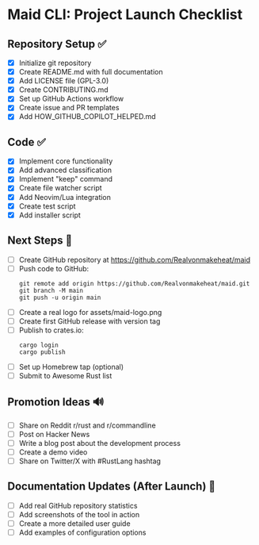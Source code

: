 # Maid CLI: Project Launch Checklist

## Repository Setup ✅
- [x] Initialize git repository
- [x] Create README.md with full documentation
- [x] Add LICENSE file (GPL-3.0)
- [x] Create CONTRIBUTING.md
- [x] Set up GitHub Actions workflow
- [x] Create issue and PR templates
- [x] Add HOW_GITHUB_COPILOT_HELPED.md

## Code ✅
- [x] Implement core functionality
- [x] Add advanced classification
- [x] Implement "keep" command
- [x] Create file watcher script
- [x] Add Neovim/Lua integration
- [x] Create test script
- [x] Add installer script

## Next Steps 🚀
- [ ] Create GitHub repository at https://github.com/Realvonmakeheat/maid
- [ ] Push code to GitHub:
  ```
  git remote add origin https://github.com/Realvonmakeheat/maid.git
  git branch -M main
  git push -u origin main
  ```
- [ ] Create a real logo for assets/maid-logo.png
- [ ] Create first GitHub release with version tag
- [ ] Publish to crates.io:
  ```
  cargo login
  cargo publish
  ```
- [ ] Set up Homebrew tap (optional)
- [ ] Submit to Awesome Rust list

## Promotion Ideas 🔊
- [ ] Share on Reddit r/rust and r/commandline
- [ ] Post on Hacker News
- [ ] Write a blog post about the development process
- [ ] Create a demo video
- [ ] Share on Twitter/X with #RustLang hashtag

## Documentation Updates (After Launch) 📝
- [ ] Add real GitHub repository statistics
- [ ] Add screenshots of the tool in action
- [ ] Create a more detailed user guide
- [ ] Add examples of configuration options
